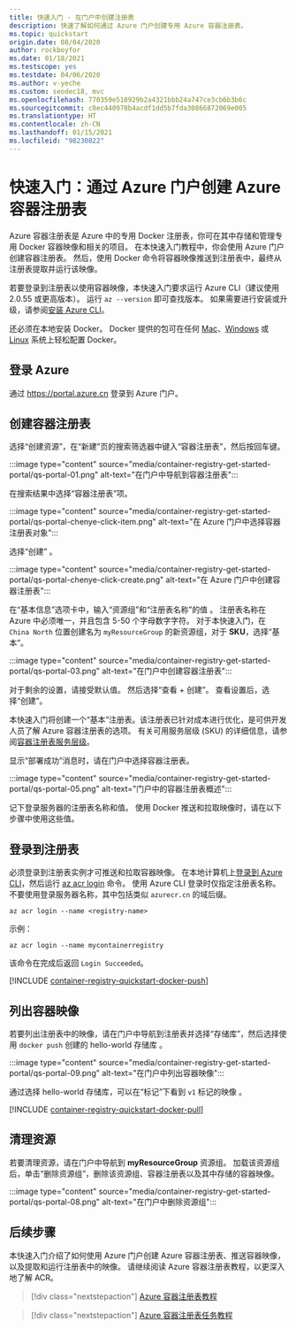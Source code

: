 ```yaml
---
title: 快速入门 - 在门户中创建注册表
description: 快速了解如何通过 Azure 门户创建专用 Azure 容器注册表。
ms.topic: quickstart
origin.date: 08/04/2020
author: rockboyfor
ms.date: 01/18/2021
ms.testscope: yes
ms.testdate: 04/06/2020
ms.author: v-yeche
ms.custom: seodec18, mvc
ms.openlocfilehash: 770359e518929b2a4321bbb24a747ce3cb6b3b6c
ms.sourcegitcommit: c8ec440978b4acdf1dd5b7fda30866872069e005
ms.translationtype: HT
ms.contentlocale: zh-CN
ms.lasthandoff: 01/15/2021
ms.locfileid: "98230822"
---
```

# <a name="quickstart-create-an-azure-container-registry-using-the-azure-portal"></a>快速入门：通过 Azure 门户创建 Azure 容器注册表

Azure 容器注册表是 Azure 中的专用 Docker 注册表，你可在其中存储和管理专用 Docker 容器映像和相关的项目。 在本快速入门教程中，你会使用 Azure 门户创建容器注册表。 然后，使用 Docker 命令将容器映像推送到注册表中，最终从注册表提取并运行该映像。

若要登录到注册表以使用容器映像，本快速入门要求运行 Azure CLI（建议使用 2.0.55 或更高版本）。 运行 `az --version` 即可查找版本。 如果需要进行安装或升级，请参阅[安装 Azure CLI][azure-cli]。

还必须在本地安装 Docker。 Docker 提供的包可在任何 [Mac][docker-mac]、[Windows][docker-windows] 或 [Linux][docker-linux] 系统上轻松配置 Docker。

## <a name="sign-in-to-azure"></a>登录 Azure

通过 https://portal.azure.cn 登录到 Azure 门户。

## <a name="create-a-container-registry"></a>创建容器注册表

<!--MOONCAKE:  Customized to match MC till on 01/12/2021-->

选择“创建资源”，在“新建”页的搜索筛选器中键入“容器注册表”，然后按回车键。

:::image type="content" source="media/container-registry-get-started-portal/qs-portal-01.png" alt-text="在门户中导航到容器注册表":::

在搜索结果中选择“容器注册表”项。

:::image type="content" source="media/container-registry-get-started-portal/qs-portal-chenye-click-item.png" alt-text="在 Azure 门户中选择容器注册表对象":::
 
选择“创建” 。 

:::image type="content" source="media/container-registry-get-started-portal/qs-portal-chenye-click-create.png" alt-text="在 Azure 门户中创建容器注册表":::

<!--MOONCAKE:  Customized to match MC till on 01/12/2021-->

在“基本信息”选项卡中，输入“资源组”和“注册表名称”的值 。 注册表名称在 Azure 中必须唯一，并且包含 5-50 个字母数字字符。 对于本快速入门，在 `China North` 位置创建名为 `myResourceGroup` 的新资源组，对于 **SKU**，选择“基本”。

:::image type="content" source="media/container-registry-get-started-portal/qs-portal-03.png" alt-text="在门户中创建容器注册表":::

对于剩余的设置，请接受默认值。 然后选择“查看 + 创建”。 查看设置后，选择“创建”。

本快速入门将创建一个“基本”注册表。该注册表已针对成本进行优化，是可供开发人员了解 Azure 容器注册表的选项。 有关可用服务层级 (SKU) 的详细信息，请参阅[容器注册表服务层级][container-registry-skus]。

显示“部署成功”消息时，请在门户中选择容器注册表。 

:::image type="content" source="media/container-registry-get-started-portal/qs-portal-05.png" alt-text="门户中的容器注册表概述":::

记下登录服务器的注册表名称和值。 使用 Docker 推送和拉取映像时，请在以下步骤中使用这些值。

## <a name="log-in-to-registry"></a>登录到注册表

必须登录到注册表实例才可推送和拉取容器映像。 在本地计算机上[登录到 Azure CLI][get-started-with-azure-cli]，然后运行 [az acr login][az-acr-login] 命令。 使用 Azure CLI 登录时仅指定注册表名称。 不要使用登录服务器名称，其中包括类似 `azurecr.cn` 的域后缀。

```azurecli
az acr login --name <registry-name>
```

示例：

```azurecli
az acr login --name mycontainerregistry
```

该命令在完成后返回 `Login Succeeded`。 

[!INCLUDE [container-registry-quickstart-docker-push](../../includes/container-registry-quickstart-docker-push.md)]

## <a name="list-container-images"></a>列出容器映像

若要列出注册表中的映像，请在门户中导航到注册表并选择“存储库”，然后选择使用 `docker push` 创建的 hello-world 存储库 。

:::image type="content" source="media/container-registry-get-started-portal/qs-portal-09.png" alt-text="在门户中列出容器映像":::

通过选择 hello-world 存储库，可以在“标记”下看到 `v1` 标记的映像 。

[!INCLUDE [container-registry-quickstart-docker-pull](../../includes/container-registry-quickstart-docker-pull.md)]

## <a name="clean-up-resources"></a>清理资源

若要清理资源，请在门户中导航到 **myResourceGroup** 资源组。 加载该资源组后，单击“删除资源组”，删除该资源组、容器注册表以及其中存储的容器映像。

:::image type="content" source="media/container-registry-get-started-portal/qs-portal-08.png" alt-text="在门户中删除资源组":::

## <a name="next-steps"></a>后续步骤

本快速入门介绍了如何使用 Azure 门户创建 Azure 容器注册表、推送容器映像，以及提取和运行注册表中的映像。 请继续阅读 Azure 容器注册表教程，以更深入地了解 ACR。

> [!div class="nextstepaction"]
> [Azure 容器注册表教程][container-registry-tutorial-prepare-registry]

> [!div class="nextstepaction"]
> [Azure 容器注册表任务教程][container-registry-tutorial-quick-task]

<!-- LINKS - external -->

[docker-linux]: https://docs.docker.com/engine/installation/#supported-platforms
[docker-mac]: https://docs.docker.com/docker-for-mac/
[docker-pull]: https://docs.docker.com/engine/reference/commandline/pull/
[docker-push]: https://docs.docker.com/engine/reference/commandline/push/
[docker-rmi]: https://docs.docker.com/engine/reference/commandline/rmi/
[docker-run]: https://docs.docker.com/engine/reference/commandline/run/
[docker-tag]: https://docs.docker.com/engine/reference/commandline/tag/
[docker-windows]: https://docs.docker.com/docker-for-windows/

<!-- LINKS - internal -->

[container-registry-tutorial-prepare-registry]: container-registry-tutorial-prepare-registry.md
[container-registry-skus]: container-registry-skus.md
[azure-cli]: https://docs.azure.cn/cli/install-azure-cli
[get-started-with-azure-cli]: https://docs.azure.cn/cli/get-started-with-azure-cli
[az-acr-login]: https://docs.azure.cn/cli/acr#az_acr_login
[container-registry-tutorial-quick-task]: container-registry-tutorial-quick-task.md

<!-- Update_Description: update meta properties, wording update, update link -->